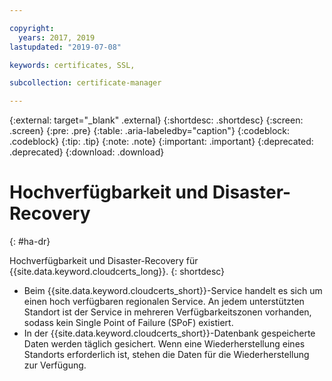 ```yaml
---

copyright:
  years: 2017, 2019
lastupdated: "2019-07-08"

keywords: certificates, SSL, 

subcollection: certificate-manager

---
```


{:external: target="_blank" .external}
{:shortdesc: .shortdesc}
{:screen: .screen}
{:pre: .pre}
{:table: .aria-labeledby="caption"}
{:codeblock: .codeblock}
{:tip: .tip}
{:note: .note}
{:important: .important}
{:deprecated: .deprecated}
{:download: .download}

# Hochverfügbarkeit und Disaster-Recovery
{: #ha-dr}

Hochverfügbarkeit und Disaster-Recovery für {{site.data.keyword.cloudcerts_long}}.
{: shortdesc}

* Beim {{site.data.keyword.cloudcerts_short}}-Service handelt es sich um einen hoch verfügbaren regionalen Service. An jedem unterstützten Standort ist der Service in mehreren Verfügbarkeitszonen vorhanden, sodass kein Single Point of Failure (SPoF) existiert.
* In der {{site.data.keyword.cloudcerts_short}}-Datenbank gespeicherte Daten werden täglich gesichert. Wenn eine Wiederherstellung eines Standorts erforderlich ist, stehen die Daten für die Wiederherstellung zur Verfügung.
